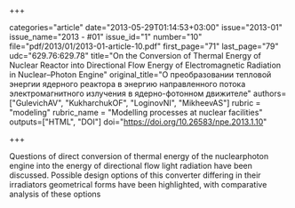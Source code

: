 +++

categories="article"
date="2013-05-29T01:14:53+03:00"
issue="2013-01"
issue_name="2013 - #01"
issue_id="1"
number="10"
file="pdf/2013/01/2013-01-article-10.pdf"
first_page="71"
last_page="79"
udc="629.76:629.78"
title="On the Conversion of Thermal Energy of Nuclear Reactor into Directional Flow Energy of Electromagnetic Radiation in Nuclear–Photon Engine"
original_title="О преобразовании тепловой энергии ядерного реактора в энергию направленного потока электромагнитного излучения в ядерно-фотонном движителе"
authors=["GulevichAV", "KukharchukOF", "LoginovNI", "MikheevAS"]
rubric = "modeling"
rubric_name = "Modelling processes at nuclear facilities"
outputs=["HTML", "DOI"]
doi="https://doi.org/10.26583/npe.2013.1.10"

+++

Questions of direct conversion of thermal energy of the nuclearphoton engine into the energy of directional flow light radiation have been discussed. Possible design options of this converter differing in their irradiators geometrical forms have been highlighted, with comparative analysis of these options